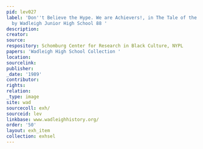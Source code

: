 ```yaml
---
pid: lev027
label: 'Don''t Believe the Hype. We are Achievers!, in The Tale of the Mighty Warriors
  by Wadleigh Junior High School 88 '
description:
creator:
source:
respository: Schomburg Center for Research in Black Culture, NYPL
papers: 'Wadleigh High School Collection '
location:
sourcelink:
publisher:
_date: '1989'
contributor:
rights:
relation:
_type: image
site: wad
sourcecoll: exh/
sourceid: lev
linkbase: www.wadleighhistory.org/
order: '50'
layout: exh_item
collection: exhsel
---
```

